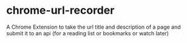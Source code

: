 # chrome-url-recorder
A Chrome Extension to take the url title and description of a page and submit it to an api (for a reading list or bookmarks or watch later)
